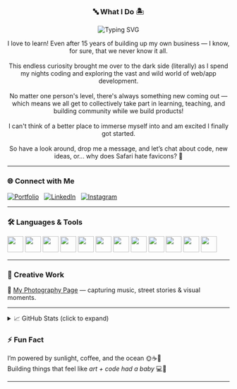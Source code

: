 
<h3 align="center">🔤 What I Do 🏝️ </h3>

<p align="center">
  <img src="https://readme-typing-svg.herokuapp.com?font=Fira+Code&size=22&duration=3600&pause=1000&color=F78E8E&center=true&vCenter=true&multiline=true&width=500&height=80&lines=Creative+Dev+%2B+Visual+Thinker;Learning%2C+Building%2C+Creating" alt="Typing SVG" />
</p>

<p align="left" style="max-width: 600px; margin: 0 auto; text-align: center;">
  I love to learn! Even after 15 years of building up my own business — I know, for sure, that we never know it all.  
  <br /><br />
  This endless curiosity brought me over to the dark side (literally) as I spend my nights coding and exploring the vast and wild world of web/app development.  
  <br /><br />
  No matter one person's level, there's always something new coming out — which means we all get to collectively take part in learning, teaching, and building community while we build products!
  <br /><br />
  I can't think of a better place to immerse myself into and am excited I finally got started.  
  <br /><br />
  So have a look around, drop me a message, and let’s chat about code, new ideas, or... why does Safari hate favicons? 🤔
</p>

---

### 🌐 Connect with Me

[![Portfolio](https://img.shields.io/badge/Portfolio-Visit-2C2C2C?logo=devdotto&logoColor=white)](https://biankaromero.netlify.app)
&nbsp;
[![LinkedIn](https://img.shields.io/badge/LinkedIn-Connect-0A66C2?logo=linkedin&logoColor=white)](https://linkedin.com/in/biankalromero)
&nbsp;
[![Instagram](https://img.shields.io/badge/Instagram-Follow-E4405F?logo=instagram&logoColor=white)](https://instagram.com/biankashoots)

---

### 🛠️ Languages & Tools

[<img src="https://cdn.jsdelivr.net/gh/devicons/devicon/icons/vscode/vscode-original.svg" width="36px" />](https://code.visualstudio.com/)
[<img src="https://cdn.jsdelivr.net/gh/devicons/devicon/icons/html5/html5-original.svg" width="36px" />](https://developer.mozilla.org/en-US/docs/Web/HTML)
[<img src="https://cdn.jsdelivr.net/gh/devicons/devicon/icons/css3/css3-original.svg" width="36px" />](https://developer.mozilla.org/en-US/docs/Web/CSS)
[<img src="https://cdn.jsdelivr.net/gh/devicons/devicon/icons/javascript/javascript-original.svg" width="36px" />](https://developer.mozilla.org/en-US/docs/Web/JavaScript)
[<img src="https://cdn.jsdelivr.net/gh/devicons/devicon@latest/icons/typescript/typescript-original.svg" width="36px" />](https://typescriptjs.com/)
[<img src="https://cdn.jsdelivr.net/gh/devicons/devicon/icons/mongodb/mongodb-original.svg" width="36px" />](https://mongodb.com/)
[<img src="https://cdn.jsdelivr.net/gh/devicons/devicon@latest/icons/express/express-original.svg" width="36px" />](https://expressjs.com/)
[<img src="https://cdn.jsdelivr.net/gh/devicons/devicon/icons/react/react-original.svg" width="36px" />](https://reactjs.org/)
[<img src="https://cdn.jsdelivr.net/gh/devicons/devicon/icons/nodejs/nodejs-original.svg" width="36px" />](https://nodejs.org/)
[<img src="https://cdn.jsdelivr.net/gh/devicons/devicon/icons/git/git-original.svg" width="36px" />](https://git-scm.com/)
[<img src="https://cdn.jsdelivr.net/gh/devicons/devicon@latest/icons/photoshop/photoshop-original.svg" width="36px" />](https://adobe.photoshop.com/)
[<img src="https://cdn.jsdelivr.net/gh/devicons/devicon@latest/icons/codepen/codepen-original.svg" width="36px" />](https://codepen.com/)

---

### 🎨 Creative Work

📸 [My Photography Page](https://biankashoots.myportfolio.com) — capturing music, street stories & visual moments.

---

<details>
<summary>📈 GitHub Stats (click to expand)</summary>

<br/>

![Top Langs](https://github-readme-stats.vercel.app/api/top-langs/?username=Bianka2112&layout=compact&theme=prussian&hide_border=true)

[![GitHub Streak](https://streak-stats.demolab.com?user=Bianka2112&theme=prussian&hide_border=true)](https://git.io/streak-stats)

</details>

### ⚡ Fun Fact

I’m powered by sunlight, coffee, and the ocean 🌞☕🌊  
Building things that feel like *art + code had a baby* 💻🎨

---


<!--
**Bianka2112/Bianka2112** is a ✨ _special_ ✨ repository because its `README.md` (this file) appears on your GitHub profile.

![Bianka's GitHub Stats](https://github-readme-stats.vercel.app/api?username=Bianka2112&show_icons=true&theme=prussian&hide_border=true)

Here are some ideas to get you started:

- 🔭 I’m currently working on ...
- 🌱 I’m currently learning ...
- 👯 I’m looking to collaborate on ...
- 🤔 I’m looking for help with ...
- 💬 Ask me about ...
- 📫 How to reach me: ...
- 😄 Pronouns: ...
- ⚡ Fun fact: ...
-->
